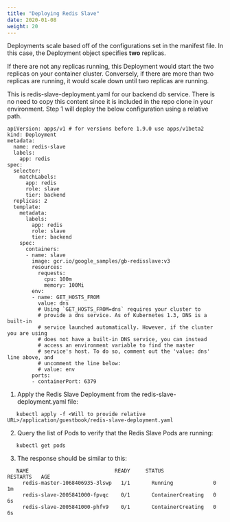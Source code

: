 ```yaml
---
title: "Deploying Redis Slave"
date: 2020-01-08
weight: 20
---
```


Deployments scale based off of the configurations set in the manifest file. In this case, the Deployment object specifies <b>two</b> replicas.

If there are not any replicas running, this Deployment would start the two replicas on your container cluster. Conversely, if there are more than two replicas are running, it would scale down until two replicas are running.

This is redis-slave-deployment.yaml for our backend db service. There is no need to copy this content since it is included in the repo clone in your environment. Step 1 will deploy the below configuration using a relative path.

```
apiVersion: apps/v1 # for versions before 1.9.0 use apps/v1beta2
kind: Deployment
metadata:
  name: redis-slave
  labels:
    app: redis
spec:
  selector:
    matchLabels:
      app: redis
      role: slave
      tier: backend
  replicas: 2
  template:
    metadata:
      labels:
        app: redis
        role: slave
        tier: backend
    spec:
      containers:
      - name: slave
        image: gcr.io/google_samples/gb-redisslave:v3
        resources:
          requests:
            cpu: 100m
            memory: 100Mi
        env:
        - name: GET_HOSTS_FROM
          value: dns
          # Using `GET_HOSTS_FROM=dns` requires your cluster to
          # provide a dns service. As of Kubernetes 1.3, DNS is a built-in
          # service launched automatically. However, if the cluster you are using
          # does not have a built-in DNS service, you can instead
          # access an environment variable to find the master
          # service's host. To do so, comment out the 'value: dns' line above, and
          # uncomment the line below:
          # value: env
        ports:
        - containerPort: 6379
```

1. Apply the Redis Slave Deployment from the redis-slave-deployment.yaml file:

```
   kubectl apply -f <Will to provide relative URL>/application/guestbook/redis-slave-deployment.yaml
```

2. Query the list of Pods to verify that the Redis Slave Pods are running:

```
   kubectl get pods
```

3. The response should be similar to this:

```
   NAME                            READY     STATUS              RESTARTS   AGE
     redis-master-1068406935-3lswp   1/1       Running             0          1m
     redis-slave-2005841000-fpvqc    0/1       ContainerCreating   0          6s
     redis-slave-2005841000-phfv9    0/1       ContainerCreating   0          6s
```

